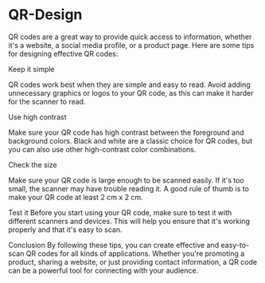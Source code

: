 # QR-Design
QR codes are a great way to provide quick access to information, whether it's a website, 
a social media profile, or a product page. Here are some tips for designing effective QR codes:

Keep it simple

QR codes work best when they are simple and easy to read.
Avoid adding unnecessary graphics or logos to your QR code,
as this can make it harder for the scanner to read.

Use high contrast

Make sure your QR code has high contrast between the foreground and background colors.
Black and white are a classic choice for QR codes, but you can also use other high-contrast color combinations.

Check the size

Make sure your QR code is large enough to be scanned easily. 
If it's too small, the scanner may have trouble reading it. 
A good rule of thumb is to make your QR code at least 2 cm x 2 cm.

Test it
Before you start using your QR code, make sure to test it with different scanners and devices. 
This will help you ensure that it's working properly and that it's easy to scan.

Conclusion
By following these tips, you can create effective and easy-to-scan QR codes for all kinds of applications.
Whether you're promoting a product, sharing a website, or just providing contact information, 
a QR code can be a powerful tool for connecting with your audience.
